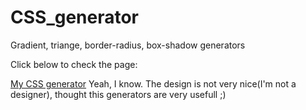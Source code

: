 # CSS_generator
Gradient, triange, border-radius, box-shadow generators

Click below to check the page:

[My CSS generator](https://mariazakharova0805.github.io/CSS_generator/)
Yeah, I know. The design is not very nice(I'm not a designer), thought this generators are very usefull ;)
